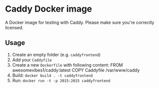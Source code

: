 # Caddy Docker image
A Docker image for testing with Caddy. Please make sure you're correctly licensed.

## Usage
1. Create an empty folder (e.g. `caddyfrontend`)
2. Add your `Caddyfile`
3. Create a new `Dockerfile` with following content:
    FROM awesomevibes1/caddy:latest
    COPY Caddyfile /var/www/caddy
4. Build: `docker build . -t caddyfrontend`
5. Run:  `docker run -t -p 2015:2015 caddyfrontend`